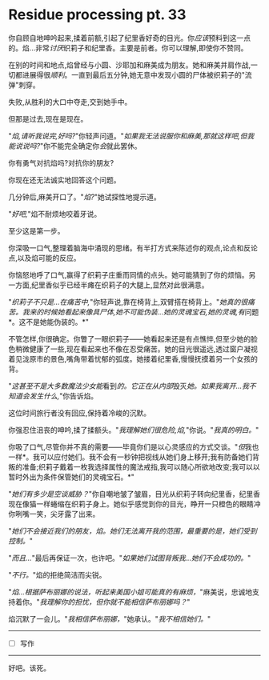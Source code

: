 # Residue processing pt. 33

你自顾自地呻吟起来,揉着前额,引起了纪里香好奇的目光。你*应该*预料到这一点的。焰...非常*讨厌*织莉子和纪里香。主要是前者。你可以理解,即使你不赞同。

在别的时间和地点,焰曾经与小圆、沙耶加和麻美成为朋友。她和麻美并肩作战,一切都进展得很*顺利*。一直到最后五分钟,她无意中发现小圆的尸体被织莉子的"流弹"刺穿。

失败,从胜利的大口中夺走,交到她手中。

但那是过去,现在是现在。

"*焰,请听我说完,好吗?*"你轻声问道。"*如果我无法说服你和麻美,那就这样吧,但我能说说吗?*"你不能完全确定你*会*就此罢休。

你有勇气对抗焰吗?对抗你的朋友?

你现在还无法诚实地回答这个问题。

几分钟后,麻美开口了。"*焰?*"她试探性地提示道。

"*好吧,*"焰不耐烦地咬着牙说。

至少这是第一步。

你深吸一口气,整理着脑海中涌现的思绪。有半打方式来陈述你的观点,论点和反论点,以及焰可能的反应。

你恼怒地呼了口气,赢得了织莉子庄重而同情的点头。她可能猜到了你的烦恼。另一方面,纪里香似乎已经半瘫在织莉子的大腿上,显然对此很满意。

"*织莉子不只是...在痛苦中,*"你轻声说,靠在椅背上,双臂搭在椅背上。"*她真的很痛苦。我来的时候她看起来像具尸体,她不可能伪装...她的灵魂宝石,她的灵魂,有*问题*。这不是她能伪装的。*"

不管怎样,你很确定。你瞥了一眼织莉子——她看起来还是有点憔悴,但至少她的脸色稍微健康了一些,现在看起来也不像在忍受痛苦。她的目光很遥远,透过窗户凝视着见泷原市的景色,嘴角带着忧郁的弧度。她搂着纪里香,慢慢抚摸着另一个女孩的背。

"*这甚至不是大多数魔法少女能*看到*的。它正在从内部*毁灭*她。如果我离开...我不知道会发生什么,*"你告诉焰。

这位时间旅行者没有回应,保持着冷峻的沉默。

你强忍住沮丧的呻吟,揉了揉额头。"*我理解她们很危险,焰,*"你说。"*我真的明白。*"

你吸了口气,尽管你并不真的需要——毕竟你们是以心灵感应的方式交谈。"*但*我也一样*。我可以应付她们。我不会有一秒钟把视线从她们身上移开;我有防备她们背叛的准备;织莉子戴着一枚我选择属性的魔法戒指,我可以随心所欲地改变;我可以以暂时外出为条件保管她们的灵魂宝石。*"

"*她们有多少是空谈威胁？*"你自嘲地皱了皱眉，目光从织莉子转向纪里香，纪里香现在像猫一样蜷缩在织莉子身上。她似乎感觉到你的目光，睁开一只橙色的眼睛冲你咧嘴一笑，尖牙露了出来。

"*她们不会接近我们的朋友，焰。她们无法离开我的范围，最重要的是，她们受到控制。*"

"*而且...*"最后再保证一次，也许吧。"*如果她们试图背叛我...她们不会成功的。*"

"*不行。*"焰的拒绝简洁而尖锐。

"*焰...根据萨布丽娜的说法，听起来美国小姐可能真的有麻烦，*"麻美说，忠诚地支持着你。"*我理解你的担忧，但你就不能相信萨布丽娜吗？*"

焰沉默了一会儿。"*我相信萨布丽娜，*"她承认。"*我不相信她们。*"

---

- [ ] 写作

---

好吧。该死。
